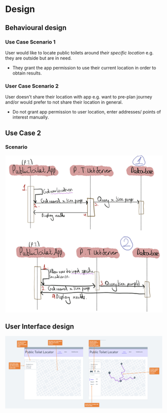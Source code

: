 # Design

## Behavioural design
### Use Case Scenario 1
User would like to locate public toilets around *their specific location* e.g. they are outside but are in need.
 - They grant the app permission to use their current location in order to obtain results.

### User Case Scenario 2
User doesn't share their location with app e.g. want to pre-plan journey and/or would prefer to not share their location in general.
 - Do not grant app permission to user location, enter addresses/ points of interest manually.

## Use Case 2
### Scenario


![Insert your Interaction/Sequence Diagrams for each use-case here.](images/sequence.png)

## User Interface design


![Insert your wireframe screenshots for each use-case here](images/wireframe1.png)
